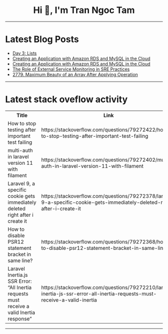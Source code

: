 <h1 align="center">Hi 👋, I'm Tran Ngoc Tam</h1>

---

# Latest Blog Posts 
<!-- BLOG-POST-LIST:START -->
- [Day 3: Lists](https://dev.to/theoriginalbpc/day-3-lists-288p)
- [Creating an Application with Amazon RDS and MySQL in the Cloud](https://dev.to/ronal_daniellupacamaman/creating-an-application-with-amazon-rds-and-mysql-in-the-cloud-4d0m)
- [Creating an Application with Amazon RDS and MySQL in the Cloud](https://dev.to/ronal_daniellupacamaman/creating-an-application-with-amazon-rds-and-mysql-in-the-cloud-227o)
- [The Role of External Service Monitoring in SRE Practices](https://dev.to/isdown/the-role-of-external-service-monitoring-in-sre-practices-3pkm)
- [2779. Maximum Beauty of an Array After Applying Operation](https://dev.to/mdarifulhaque/2779-maximum-beauty-of-an-array-after-applying-operation-hm3)
<!-- BLOG-POST-LIST:END -->

---

# Latest stack oveflow activity
<table>
  <tr><th>Title</th><th>Link</th></tr>
  <!-- STACKOVERFLOW:START --><tr><td>How to stop testing after important test failing</td><td>https://stackoverflow.com/questions/79272422/how-to-stop-testing-after-important-test-failing</td></tr><tr><td>multi-auth in laravel version 11 with filament</td><td>https://stackoverflow.com/questions/79272402/multi-auth-in-laravel-version-11-with-filament</td></tr><tr><td>Laravel 9, a specific cookie gets immediately deleted right after i create it</td><td>https://stackoverflow.com/questions/79272378/laravel-9-a-specific-cookie-gets-immediately-deleted-right-after-i-create-it</td></tr><tr><td>How to disable PSR12 statement bracket in same line?</td><td>https://stackoverflow.com/questions/79272368/how-to-disable-psr12-statement-bracket-in-same-line</td></tr><tr><td>Laravel Inertia.js SSR Error: “All Inertia requests must receive a valid Inertia response”</td><td>https://stackoverflow.com/questions/79272210/laravel-inertia-js-ssr-error-all-inertia-requests-must-receive-a-valid-inertia</td></tr><!-- STACKOVERFLOW:END -->
</table>

---


